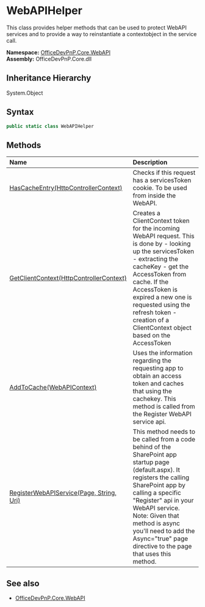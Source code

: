 # WebAPIHelper
This class provides helper methods that can be used to protect WebAPI services and to provide a 
            way to reinstantiate a contextobject in the service call.  

**Namespace:** [OfficeDevPnP.Core.WebAPI](OfficeDevPnP.Core.WebAPI.md)  
**Assembly:** OfficeDevPnP.Core.dll  
## Inheritance Hierarchy
System.Object  

## Syntax
```C#
public static class WebAPIHelper
```
## Methods
|**Name**|**Description**|
|:-----|:-----|
| [HasCacheEntry(HttpControllerContext)](OfficeDevPnP.Core.WebAPI.WebAPIHelper.c4059705.md) | Checks if this request has a servicesToken cookie. To be used from inside the WebAPI.
| [GetClientContext(HttpControllerContext)](OfficeDevPnP.Core.WebAPI.WebAPIHelper.291cca75.md) | Creates a ClientContext token for the incoming WebAPI request. This is done by - looking up the servicesToken - extracting the cacheKey - get the AccessToken from cache. If the AccessToken is expired a new one is requested using the refresh token - creation of a ClientContext object based on the AccessToken
| [AddToCache(WebAPIContext)](OfficeDevPnP.Core.WebAPI.WebAPIHelper.10fa47cc.md) | Uses the information regarding the requesting app to obtain an access token and caches that using the cachekey. This method is called from the Register WebAPI service api.
| [RegisterWebAPIService(Page, String, Uri)](OfficeDevPnP.Core.WebAPI.WebAPIHelper.ca213228.md) | This method needs to be called from a code behind of the SharePoint app startup page (default.aspx). It registers the calling SharePoint app by calling a specific "Register" api in your WebAPI service. Note: Given that method is async you'll need to add the Async="true" page directive to the page that uses this method.
## See also
- [OfficeDevPnP.Core.WebAPI](OfficeDevPnP.Core.WebAPI.md)
